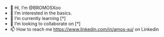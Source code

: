 - 👋 Hi, I’m @BROMOSXoo
- 👀 I’m interested in the basics.
- 🌱 I’m currently learning [*]
- 💞️ I’m looking to collaborate on [*]
- 📫 How to reach me https://www.linkedin.com/in/amos-xu/ on Linkedin

<!---
BROMOSXoo/BROMOSXoo is a ✨ special ✨ repository because its `README.md` (this file) appears on your GitHub profile.
You can click the Preview link to take a look at your changes.
--->
